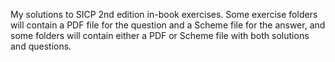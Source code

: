 My solutions to SICP 2nd edition in-book exercises. 
Some exercise folders will contain a PDF file for the question and a Scheme file for the answer, and some folders will contain either a PDF or Scheme file
with both solutions and questions.
